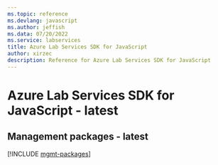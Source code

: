 ```yaml
---
ms.topic: reference
ms.devlang: javascript
ms.author: jeffish
ms.data: 07/20/2022
ms.service: labservices
title: Azure Lab Services SDK for JavaScript
author: xirzec
description: Reference for Azure Lab Services SDK for JavaScript
---
```

# Azure Lab Services SDK for JavaScript - latest

## Management packages - latest
[!INCLUDE [mgmt-packages](lab-services-mgmt-index.md)]

